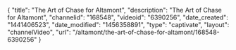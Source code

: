 {
    "title": "The Art of Chase for Altamont",
    "description": "The Art of Chase for Altamont",
    "channelid": "168548",
    "videoid": "6390256",
    "date_created": "1441406523",
    "date_modified": "1456358891",
    "type": "captivate",
    "layout": "channelVideo",
    "url": "\/altamont\/the-art-of-chase-for-altamont\/168548-6390256"
}